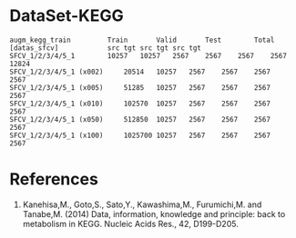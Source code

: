 # DataSet-KEGG
	augm_kegg_train			Train		Valid		Test		Total	
	[datas_sfcv]			src	tgt	src	tgt	src	tgt
	SFCV_1/2/3/4/5_1		10257	10257	2567	2567	2567	2567	12824
	SFCV_1/2/3/4/5_1 (x002)		20514	10257	2567	2567	2567	2567	
	SFCV_1/2/3/4/5_1 (x005)		51285	10257	2567	2567	2567	2567	
	SFCV_1/2/3/4/5_1 (x010)		102570	10257	2567	2567	2567	2567	
	SFCV_1/2/3/4/5_1 (x050)		512850	10257	2567	2567	2567	2567	
	SFCV_1/2/3/4/5_1 (x100)		1025700	10257	2567	2567	2567	2567	


# References
1.	Kanehisa,M., Goto,S., Sato,Y., Kawashima,M., Furumichi,M. and Tanabe,M. (2014) Data, information, knowledge and principle: back to metabolism in KEGG. Nucleic Acids Res., 42, D199-D205.

